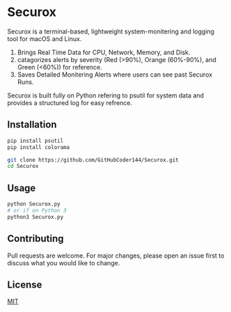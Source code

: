 # Securox

Securox is a terminal-based, lightweight system-monitering and logging tool for macOS and Linux. 
  1. Brings Real Time Data for CPU, Network, Memory, and Disk.
  2. catagorizes alerts by severity (Red (>90%), Orange (60%-90%), and Green (<60%)) for reference.
  3. Saves Detailed Monitering Alerts where users can see past Securox Runs.

Securox is built fully on Python refering to psutil for system data and provides a structured log 
for easy refrence. 

## Installation

```bash
pip install psutil
pip install colorama
```

```bash
git clone https://github.com/GitHubCoder144/Securox.git
cd Securox
```

## Usage

```python
python Securox.py
# or if on Python 3
python3 Securox.py
```

## Contributing

Pull requests are welcome. For major changes, please open an issue first
to discuss what you would like to change.


## License

[MIT](https://choosealicense.com/licenses/mit/)
